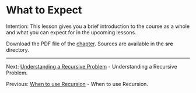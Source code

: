 # What to Expect

Intention: This lesson gives you a brief introduction to the course as a whole and what you can expect for in the upcoming lessons.

Download the PDF file of the [chapter](chapter_5.pdf). Sources are available in the <b>src</b> directory. 

<hr>

Next: [Understanding a Recursive Problem](chapter_6.md "Understanding a Recursive Problem") - 
Understanding a Recursive Problem.

Previous: [When to use Recursion](chapter_4.md "When to use Recursion") - When to use Recursion.